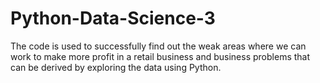 # Python-Data-Science-3
The code is used to successfully find out the weak areas where we can work to make more profit in a retail business and business problems 
that can be derived by exploring the data using Python.
